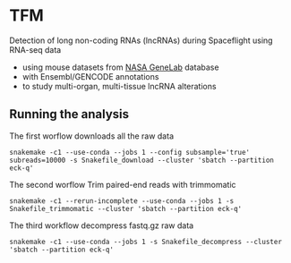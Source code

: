 # TFM
Detection of long non-coding RNAs (lncRNAs) during Spaceflight using RNA-seq data

- using mouse datasets from [NASA GeneLab](https://genelab.nasa.gov) database
- with Ensembl/GENCODE annotations
- to study multi-organ, multi-tissue lncRNA alterations

## Running the analysis

The first worflow downloads all the raw data

```
snakemake -c1 --use-conda --jobs 1 --config subsample='true' subreads=10000 -s Snakefile_download --cluster 'sbatch --partition eck-q'
```

The second worflow Trim paired-end reads with trimmomatic

```
snakemake -c1 --rerun-incomplete --use-conda --jobs 1 -s Snakefile_trimmomatic --cluster 'sbatch --partition eck-q'
```

The third workflow decompress fastq.gz raw data

```
snakemake -c1 --use-conda --jobs 1 -s Snakefile_decompress --cluster 'sbatch --partition eck-q'
```
